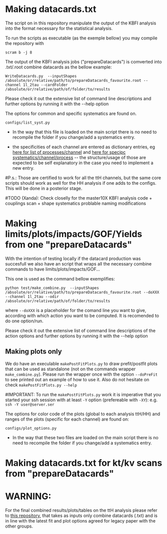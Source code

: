 # Making datacards.txt 

The script on  in this repository manipulate the output of the KBFI analysis into the format necessary for the statistical analysis.

To run the scripts as executable (as the exemple bellow) you may compile the repository with

```
scram b -j 8
```

The output of the KBFI analysis jobs ("prepareDatacards") is comverted into .txt/.root combine datacards as the bellow example:

```
WriteDatacards.py  --inputShapes /absolute/or/relative/path/to/prepareDatacards_favourite.root --channel 1l_2tau --cardFolder /absolute/or/relative/path/of/folder/to/results 
```

Please check it out the extensive list of command line descriptions and further options by running it with the --help option

The options for common and specific systematics are found on. 

```
configs/list_syst.py
```

- In the way that this file is loaded on the main script there is no need to recompile the folder if you change/add a systematics entry.

- the specificities of each channel are entered as dictionary entries, eg [here for list of processes/channel](https://github.com/HEP-KBFI/CombineHarvester/blob/master/ttH_htt/configs/list_syst.py#L76-L92) and [here for specipc systematics/channel/process](https://github.com/HEP-KBFI/CombineHarvester/blob/master/ttH_htt/configs/list_syst.py#L95-L122) -- the structure/usage of those are expected to be self explanatory in the case you need to implement a new entry.

#P.s.: 
Those are certified to work for all the ttH channels, 
but the same core scripts should work as well for the HH analysis if one adds to the configs. This will be done in a posterior stage. 

#TODO (Xanda): 
Check closelly for the master10X KBFI analysis code + couplings scan + shape systematics problable naming modifications

# Making limits/plots/impacts/GOF/Yields from one "prepareDatacards"

With the intention of testing locally if the datacard production was succesfull we also have an script that wraps all the necessary combine commands to have limits/plots/impacts/GOF... 

This one is used as the command bellow exemplifies:

```
python test/make_combine.py  --inputShapes /absolute/or/relative/path/to/prepareDatacards_favourite.root --doXXX --channel 1l_2tau --odir /absolute/or/relative/path/of/folder/to/results
```

where `--doXXX` is a placeholder for the comand line you want to give, according with which 
action you want to be computed. It is recomended to do one option/run.

Please check it out the extensive list of command line descriptions of the action options and further options by running it with the --help option

## Making plots only

We do have an execulable `makePostFitPlots.py` to draw prefit/postfit plots that can be used as standalone (not on the commands wrapper `make_combine.py`). Please run the wrapper once with the option `--doPreFit` to see printed out an example of how to use it. Also do not hesitate on check `makePostFitPlots.py --help`

#IMPORTANT: 
To run the `makePostFitPlots.py` work it is imperative that you started your ssh session with at least `-Y` option (prefereable with `-XY`): e.g. `ssh -Y user@server.ser`

The options for color code of the plots (global to each analysis ttH/HH) and ranges of the plots (specific for each channel) are found on:

```
configs/plot_options.py
```

- In the way that these two files are loaded on the main script there is no need to recompile the folder if you change/add a systematics entry.

# Making datacards.txt for kt/kv scans from "prepareDatacards"


# WARNING: 
For the final combined results/plots/tables on the ttH analysis please refer to [this repository](https://github.com/acarvalh/signal_extraction_tH_ttH), that takes as inputs only combine datacards (.txt) and is in line with the latest fit and plot options agreed for legacy paper with the other groups.

